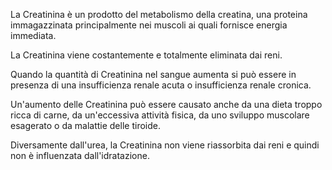 La Creatinina è un prodotto del metabolismo della creatina, una proteina immagazzinata principalmente nei muscoli ai quali fornisce energia immediata.

La Creatinina viene costantemente e totalmente eliminata dai reni.

Quando la quantità di Creatinina nel sangue aumenta si può essere in presenza di una insufficienza renale acuta o insufficienza renale cronica.

Un'aumento delle Creatinina può essere causato anche da una dieta troppo ricca di carne, da un'eccessiva attività fisica, da uno sviluppo muscolare
esagerato o da malattie delle tiroide.

Diversamente dall'urea, la Creatinina non viene riassorbita dai reni e quindi non è influenzata dall'idratazione.
